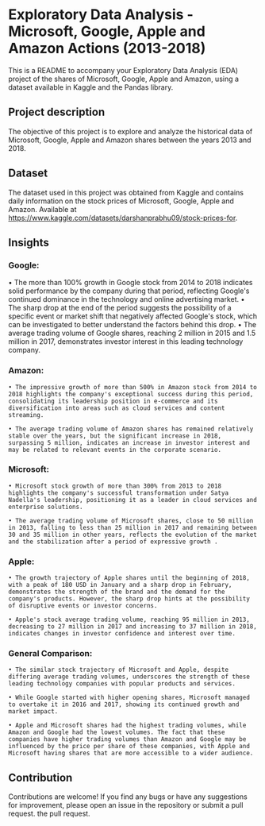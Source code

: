 # Exploratory Data Analysis - Microsoft, Google, Apple and Amazon Actions (2013-2018)
This is a README to accompany your Exploratory Data Analysis (EDA) project of the shares of Microsoft, Google, Apple and Amazon, using a dataset available in Kaggle and the Pandas library.

## Project description
The objective of this project is to explore and analyze the historical data of Microsoft, Google, Apple and Amazon shares between the years 2013 and 2018.

## Dataset
The dataset used in this project was obtained from Kaggle and contains daily information on the stock prices of Microsoft, Google, Apple and Amazon. Available at https://www.kaggle.com/datasets/darshanprabhu09/stock-prices-for.

## Insights

### Google:
  • The more than 100% growth in Google stock from 2014 to 2018 indicates solid performance by the company during that period, reflecting Google's continued dominance in the technology and online advertising market.
  • The sharp drop at the end of the period suggests the possibility of a specific event or market shift that negatively affected Google's stock, which can be investigated to better understand the factors behind this drop.
  • The average trading volume of Google shares, reaching 2 million in 2015 and 1.5 million in 2017, demonstrates investor interest in this leading technology company.

### Amazon:

    • The impressive growth of more than 500% in Amazon stock from 2014 to 2018 highlights the company's exceptional success during this period, consolidating its leadership position in e-commerce and its diversification into areas such as cloud services and content streaming.
  
    • The average trading volume of Amazon shares has remained relatively stable over the years, but the significant increase in 2018, surpassing 5 million, indicates an increase in investor interest and may be related to relevant events in the corporate scenario.

### Microsoft:

    • Microsoft stock growth of more than 300% from 2013 to 2018 highlights the company's successful transformation under Satya Nadella's leadership, positioning it as a leader in cloud services and enterprise solutions.
  
    • The average trading volume of Microsoft shares, close to 50 million in 2013, falling to less than 25 million in 2017 and remaining between 30 and 35 million in other years, reflects the evolution of the market and the stabilization after a period of expressive growth .
  
### Apple:

    • The growth trajectory of Apple shares until the beginning of 2018, with a peak of 180 USD in January and a sharp drop in February, demonstrates the strength of the brand and the demand for the company's products. However, the sharp drop hints at the possibility of disruptive events or investor concerns.

    • Apple's stock average trading volume, reaching 95 million in 2013, decreasing to 27 million in 2017 and increasing to 37 million in 2018, indicates changes in investor confidence and interest over time.

### General Comparison:

    • The similar stock trajectory of Microsoft and Apple, despite differing average trading volumes, underscores the strength of these leading technology companies with popular products and services.

    • While Google started with higher opening shares, Microsoft managed to overtake it in 2016 and 2017, showing its continued growth and market impact.

    • Apple and Microsoft shares had the highest trading volumes, while Amazon and Google had the lowest volumes. The fact that these companies have higher trading volumes than Amazon and Google may be influenced by the price per share of these companies, with Apple and Microsoft having shares that are more accessible to a wider audience.


## Contribution
Contributions are welcome! If you find any bugs or have any suggestions for improvement, please open an issue in the repository or submit a pull request. the pull request.
